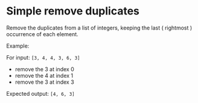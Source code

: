 # Simple remove duplicates

Remove the duplicates from a list of integers, keeping the last ( rightmost ) occurrence of each element.

Example:

For input: `[3, 4, 4, 3, 6, 3]`

- remove the 3 at index 0
- remove the 4 at index 1
- remove the 3 at index 3

Expected output: `[4, 6, 3]`

